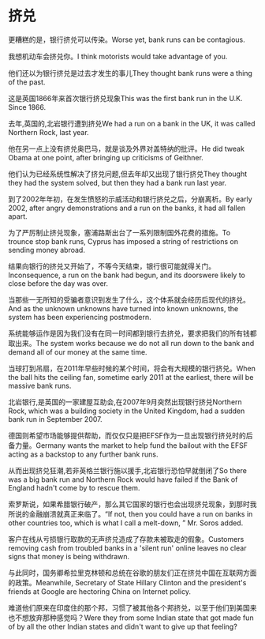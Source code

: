 # 挤兑

<p><span class="chinese">更糟糕的是，银行挤兑可以传染。</span><span class="english">Worse yet, bank runs can be contagious.</span></p>

<p><span class="chinese">我想机动车会挤兑你。</span><span class="english">I think motorists would take advantage of you.</span></p>

<p><span class="chinese">他们还以为银行挤兑是过去才发生的事儿</span><span class="english">They thought bank runs were a thing of the past.</span></p>

<p><span class="chinese">这是英国1866年来首次银行挤兑现象</span><span class="english">This was the first bank run in the U.K. Since 1866.</span></p>

<p><span class="chinese">去年,英国的,北岩银行遭到挤兑</span><span class="english">We had a run on a bank in the UK, it was called Northern Rock, last year.</span></p>

<p><span class="chinese">他在另一点上没有挤兑奥巴马，就是谈及外界对盖特纳的批评。</span><span class="english">He did tweak Obama at one point, after bringing up criticisms of Geithner.</span></p>

<p><span class="chinese">他们认为已经系统性解决了挤兑问题,但去年却又出现了银行挤兑</span><span class="english">They thought they had the system solved, but then they had a bank run last year.</span></p>

<p><span class="chinese">到了2002年年初，在发生愤怒的示威活动和银行挤兑之后，分崩离析。</span><span class="english">By early 2002, after angry demonstrations and a run on the banks, it had all fallen apart.</span></p>

<p><span class="chinese">为了严厉制止挤兑现象，塞浦路斯出台了一系列限制国外花费的措施。</span><span class="english">To trounce stop bank runs, Cyprus has imposed a string of restrictions on sending money abroad.</span></p>

<p><span class="chinese">结果向银行的挤兑又开始了，不等今天结束，银行很可能就得关门。</span><span class="english">Inconsequence, a run on the bank had begun, and its doorswere likely to close before the day was over.</span></p>

<p><span class="chinese">当那些一无所知的受骗者意识到发生了什么，这个体系就会经历后现代的挤兑。</span><span class="english">And as the unknown unknowns have turned into known unknowns, the system has been experiencing postmodern.</span></p>

<p><span class="chinese">系统能够运作是因为我们没有在同一时间都到银行去挤兑，要求把我们的所有钱都取出来。</span><span class="english">The system works because we do not all run down to the bank and demand all of our money at the same time.</span></p>

<p><span class="chinese">当球打到吊扇，在2011年早些时候的某个时间，将会有大规模的银行挤兑。</span><span class="english">When the ball hits the ceiling fan, sometime early 2011 at the earliest, there will be massive bank runs.</span></p>

<p><span class="chinese">北岩银行,是英国的一家建屋互助会,在2007年9月突然出现银行挤兑</span><span class="english">Northern Rock, which was a building society in the United Kingdom, had a sudden bank run in September 2007.</span></p>

<p><span class="chinese">德国则希望市场能够提供帮助，而仅仅只是把EFSF作为一旦出现银行挤兑时的后备力量。</span><span class="english">Germany wants the market to help fund the bailout with the EFSF acting as a backstop to any further bank runs.</span></p>

<p><span class="chinese">从而出现挤兑狂潮,若非英格兰银行施以援手,北岩银行恐怕早就倒闭了</span><span class="english">So there was a big bank run and Northern Rock would have failed if the Bank of England hadn't come by to rescue them.</span></p>

<p><span class="chinese">索罗斯说，如果希腊银行破产，那么其它国家的银行也会出现挤兑现象，到那时我所说的金融崩溃就真正来临了。</span><span class="english">“If not, then you could have a run on banks in other countries too, which is what I call a melt-down, ” Mr. Soros added.</span></p>

<p><span class="chinese">客户在线从亏损银行取款的无声挤兑造成了存款未被取走的假象。</span><span class="english">Customers removing cash from troubled banks in a 'silent run' online leaves no clear signs that money is being withdrawn.</span></p>

<p><span class="chinese">与此同时，国务卿希拉里克林顿和总统在谷歌的朋友们正在挤兑中国在互联网方面的政策。</span><span class="english">Meanwhile, Secretary of State Hillary Clinton and the president's friends at Google are hectoring China on Internet policy.</span></p>

<p><span class="chinese">难道他们原来在印度住的那个邦，习惯了被其他各个邦挤兑，以至于他们到美国来也不想放弃那种感觉吗？</span><span class="english">Were they from some Indian state that got made fun of by all the other Indian states and didn't want to give up that feeling?</span></p>

